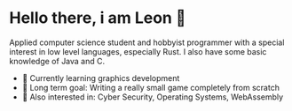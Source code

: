 # Hello there, i am Leon 👋

Applied computer science student and hobbyist programmer with a special interest in low level languages, especially Rust. I also have some basic knowledge of
Java and C. 

- 🔭 Currently learning graphics development
- 🌱 Long term goal: Writing a really small game completely from scratch
- 💭 Also interested in: Cyber Security, Operating Systems, WebAssembly


<!---
Lachstec/Lachstec is a ✨ special ✨ repository because its `README.md` (this file) appears on your GitHub profile.
You can click the Preview link to take a look at your changes.
--->

